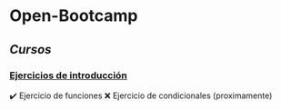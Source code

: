 # Open-Bootcamp

## _Cursos_

### [Ejercicios de introducción](#)
:heavy_check_mark: Ejercicio de funciones
:x: Ejercicio de condicionales (proximamente)  

